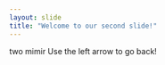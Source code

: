 ```yaml
---
layout: slide
title: "Welcome to our second slide!"
---
```

two mimir
Use the left arrow to go back!
